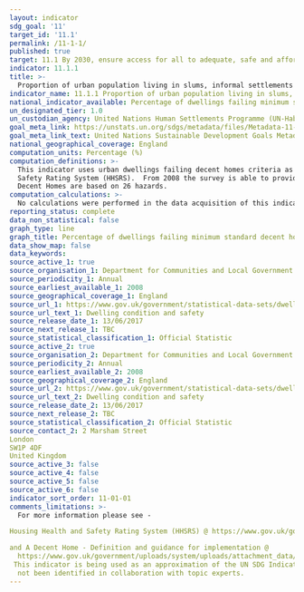 ```yaml
---
layout: indicator
sdg_goal: '11'
target_id: '11.1'
permalink: /11-1-1/
published: true
target: 11.1 By 2030, ensure access for all to adequate, safe and affordable housing and basic services and upgrade slums
indicator: 11.1.1
title: >-
  Proportion of urban population living in slums, informal settlements or inadequate housing
indicator_name: 11.1.1 Proportion of urban population living in slums, informal settlements or inadequate housing
national_indicator_available: Percentage of dwellings failing minimum standard decent homes criteria.
un_designated_tier: 1.0
un_custodian_agency: United Nations Human Settlements Programme (UN-Habitat)
goal_meta_link: https://unstats.un.org/sdgs/metadata/files/Metadata-11-01-01.pdf
goal_meta_link_text: United Nations Sustainable Development Goals Metadata (PDF 93.1 KB)
national_geographical_coverage: England
computation_units: Percentage (%)
computation_definitions: >-
  This indicator uses urban dwellings failing decent homes criteria as an approximation for ‘slums, informal settlements or inadequate housing’ as defined in UN global metadata. Homes failing the current minimum standard are those posing a Category 1 hazard under the Housing Health and
  Safety Rating System (HHSRS).  From 2008 the survey is able to provide estimates  based on 26 of the 29 hazards, however to maintain consistency and avoid a break in the time series decent homes estimates will be based on 15 hazards.  Estimates for the HHSRS in this report not related to
  Decent Homes are based on 26 hazards.
computation_calculations: >-
  No calculations were performed in the data acquisition of this indicator as appropriate data was readily available in the final format specified by this indicator. For insight into the details of potential calculations please refer to the original source metadata or source contact.
reporting_status: complete
data_non_statistical: false
graph_type: line
graph_title: Percentage of dwellings failing minimum standard decent homes criteria
data_show_map: false
data_keywords:  
source_active_1: true
source_organisation_1: Department for Communities and Local Government
source_periodicity_1: Annual
source_earliest_available_1: 2008
source_geographical_coverage_1: England
source_url_1: https://www.gov.uk/government/statistical-data-sets/dwelling-condition-and-safety
source_url_text_1: Dwelling condition and safety
source_release_date_1: 13/06/2017
source_next_release_1: TBC
source_statistical_classification_1: Official Statistic 
source_active_2: true
source_organisation_2: Department for Communities and Local Government (DCLG)
source_periodicity_2: Annual
source_earliest_available_2: 2008
source_geographical_coverage_2: England
source_url_2: https://www.gov.uk/government/statistical-data-sets/dwelling-condition-and-safety
source_url_text_2: Dwelling condition and safety
source_release_date_2: 13/06/2017
source_next_release_2: TBC
source_statistical_classification_2: Official Statistic 
source_contact_2: 2 Marsham Street
London
SW1P 4DF
United Kingdom
source_active_3: false
source_active_4: false
source_active_5: false
source_active_6: false
indicator_sort_order: 11-01-01
comments_limitations: >-
  For more information please see - 

Housing Health and Safety Rating System (HHSRS) @ https://www.gov.uk/government/uploads/system/uploads/attachment_data/file/9425/150940.pdf

and A Decent Home - Definition and guidance for implementation @
  https://www.gov.uk/government/uploads/system/uploads/attachment_data/file/7812/138355.pdf
 This indicator is being used as an approximation of the UN SDG Indicator. Where possible, we will work to identify or develop UK data to meet the global indicator specification. This indicator has
  not been identified in collaboration with topic experts.
---
```

